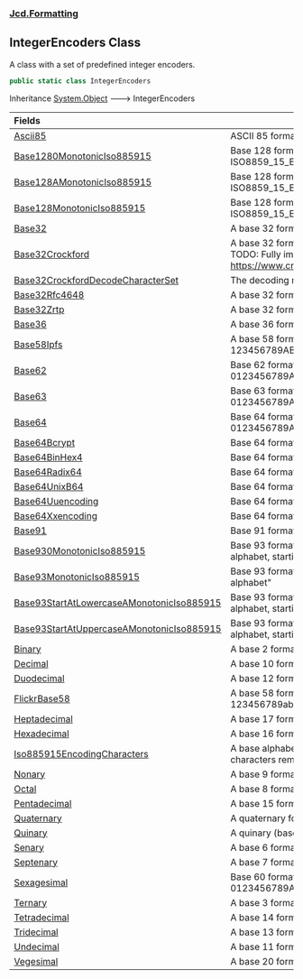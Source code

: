 ### [Jcd.Formatting](Jcd_Formatting.md 'Jcd.Formatting')
## IntegerEncoders Class
A class with a set of predefined integer encoders.  
```csharp
public static class IntegerEncoders
```

Inheritance [System.Object](https://docs.microsoft.com/en-us/dotnet/api/System.Object 'System.Object') &#129106; IntegerEncoders  

| Fields | |
| :--- | :--- |
| [Ascii85](Jcd_Formatting_IntegerEncoders_Ascii85.md 'Jcd.Formatting.IntegerEncoders.Ascii85') | ASCII 85 formatter, possibly under patent protection, need to check.<br/> |
| [Base1280MonotonicIso885915](Jcd_Formatting_IntegerEncoders_Base1280MonotonicIso885915.md 'Jcd.Formatting.IntegerEncoders.Base1280MonotonicIso885915') | Base 128 formatting, first 128 characters from the ISO8859_15_EncodingCharacters alphabet, starting at "0"<br/> |
| [Base128AMonotonicIso885915](Jcd_Formatting_IntegerEncoders_Base128AMonotonicIso885915.md 'Jcd.Formatting.IntegerEncoders.Base128AMonotonicIso885915') | Base 128 formatting, first 128 characters from the ISO8859_15_EncodingCharacters alphabet, starting at "A"<br/> |
| [Base128MonotonicIso885915](Jcd_Formatting_IntegerEncoders_Base128MonotonicIso885915.md 'Jcd.Formatting.IntegerEncoders.Base128MonotonicIso885915') | Base 128 formatting, first 128 characters from the ISO8859_15_EncodingCharacters alphabet.<br/> |
| [Base32](Jcd_Formatting_IntegerEncoders_Base32.md 'Jcd.Formatting.IntegerEncoders.Base32') | A base 32 formatter using 0-9A-V, case insensitive<br/> |
| [Base32Crockford](Jcd_Formatting_IntegerEncoders_Base32Crockford.md 'Jcd.Formatting.IntegerEncoders.Base32Crockford') | A base 32 formatter for Crockford numbers, special parsing rules.<br/>TODO: Fully implement the "check code symbol" ala https://www.crockford.com/wrmg/base32.html<br/> |
| [Base32CrockfordDecodeCharacterSet](Jcd_Formatting_IntegerEncoders_Base32CrockfordDecodeCharacterSet.md 'Jcd.Formatting.IntegerEncoders.Base32CrockfordDecodeCharacterSet') | The decoding mappings for Crockford base 32 decoding.<br/> |
| [Base32Rfc4648](Jcd_Formatting_IntegerEncoders_Base32Rfc4648.md 'Jcd.Formatting.IntegerEncoders.Base32Rfc4648') | A base 32 formatter for RFC4648 numbers, case sensitive<br/> |
| [Base32Zrtp](Jcd_Formatting_IntegerEncoders_Base32Zrtp.md 'Jcd.Formatting.IntegerEncoders.Base32Zrtp') | A base 32 formatter for ZRTP encoded numbers, case sensitive<br/> |
| [Base36](Jcd_Formatting_IntegerEncoders_Base36.md 'Jcd.Formatting.IntegerEncoders.Base36') | A base 36 formatter using 0-9A-Z, case insensitive<br/> |
| [Base58Ipfs](Jcd_Formatting_IntegerEncoders_Base58Ipfs.md 'Jcd.Formatting.IntegerEncoders.Base58Ipfs') | A base 58 formatter IPFS compliant, case sensitive, alphabet:<br/>123456789ABCDEFGHJKLMNPQRSTUVWXYZabcdefghijkmnopqrstuvwxyz<br/> |
| [Base62](Jcd_Formatting_IntegerEncoders_Base62.md 'Jcd.Formatting.IntegerEncoders.Base62') | Base 62 formatter using: 0123456789ABCDEFGHIJKLMNOPQRSTUVWXYZabcdefghijklmnopqrstuvwxyz<br/> |
| [Base63](Jcd_Formatting_IntegerEncoders_Base63.md 'Jcd.Formatting.IntegerEncoders.Base63') | Base 63 formatter using: 0123456789ABCDEFGHIJKLMNOPQRSTUVWXYZabcdefghijklmnopqrstuvwxyz+<br/> |
| [Base64](Jcd_Formatting_IntegerEncoders_Base64.md 'Jcd.Formatting.IntegerEncoders.Base64') | Base 64 formatter using the standard: 0123456789ABCDEFGHIJKLMNOPQRSTUVWXYZabcdefghijklmnopqrstuvwxyz+/<br/> |
| [Base64Bcrypt](Jcd_Formatting_IntegerEncoders_Base64Bcrypt.md 'Jcd.Formatting.IntegerEncoders.Base64Bcrypt') | Base 64 formatter: Bcrypt compliant<br/> |
| [Base64BinHex4](Jcd_Formatting_IntegerEncoders_Base64BinHex4.md 'Jcd.Formatting.IntegerEncoders.Base64BinHex4') | Base 64 formatter: BinHex4 compliant<br/> |
| [Base64Radix64](Jcd_Formatting_IntegerEncoders_Base64Radix64.md 'Jcd.Formatting.IntegerEncoders.Base64Radix64') | Base 64 formatter: Radix64 compliant<br/> |
| [Base64UnixB64](Jcd_Formatting_IntegerEncoders_Base64UnixB64.md 'Jcd.Formatting.IntegerEncoders.Base64UnixB64') | Base 64 formatter: Unix B64 compliant<br/> |
| [Base64Uuencoding](Jcd_Formatting_IntegerEncoders_Base64Uuencoding.md 'Jcd.Formatting.IntegerEncoders.Base64Uuencoding') | Base 64 formatter: Uuencoding compliant<br/> |
| [Base64Xxencoding](Jcd_Formatting_IntegerEncoders_Base64Xxencoding.md 'Jcd.Formatting.IntegerEncoders.Base64Xxencoding') | Base 64 formatter: Xxencoding compliant<br/> |
| [Base91](Jcd_Formatting_IntegerEncoders_Base91.md 'Jcd.Formatting.IntegerEncoders.Base91') | Base 91 formatter, basE91 compliant (see http://base91.sourceforge.net/)<br/> |
| [Base930MonotonicIso885915](Jcd_Formatting_IntegerEncoders_Base930MonotonicIso885915.md 'Jcd.Formatting.IntegerEncoders.Base930MonotonicIso885915') | Base 93 formatting, first 93 characters from the ISO8859_15_EncodingCharacters alphabet, starting at "0"<br/> |
| [Base93MonotonicIso885915](Jcd_Formatting_IntegerEncoders_Base93MonotonicIso885915.md 'Jcd.Formatting.IntegerEncoders.Base93MonotonicIso885915') | Base 93 formatting, first 93 characters from the ISO8859_15_EncodingCharacters alphabet"<br/> |
| [Base93StartAtLowercaseAMonotonicIso885915](Jcd_Formatting_IntegerEncoders_Base93StartAtLowercaseAMonotonicIso885915.md 'Jcd.Formatting.IntegerEncoders.Base93StartAtLowercaseAMonotonicIso885915') | Base 93 formatting, first 93 characters from the ISO8859_15_EncodingCharacters alphabet, starting at "a"<br/> |
| [Base93StartAtUppercaseAMonotonicIso885915](Jcd_Formatting_IntegerEncoders_Base93StartAtUppercaseAMonotonicIso885915.md 'Jcd.Formatting.IntegerEncoders.Base93StartAtUppercaseAMonotonicIso885915') | Base 93 formatting, first 93 characters from the ISO8859_15_EncodingCharacters alphabet, starting at "A"<br/> |
| [Binary](Jcd_Formatting_IntegerEncoders_Binary.md 'Jcd.Formatting.IntegerEncoders.Binary') | A base 2 formatter using 01<br/> |
| [Decimal](Jcd_Formatting_IntegerEncoders_Decimal.md 'Jcd.Formatting.IntegerEncoders.Decimal') | A base 10 formatter using 0-9<br/> |
| [Duodecimal](Jcd_Formatting_IntegerEncoders_Duodecimal.md 'Jcd.Formatting.IntegerEncoders.Duodecimal') | A base 12 formatter using 0-9AB, case insensitive<br/> |
| [FlickrBase58](Jcd_Formatting_IntegerEncoders_FlickrBase58.md 'Jcd.Formatting.IntegerEncoders.FlickrBase58') | A base 58 formatter Flickr short URL compliant, case sensitive, alphabet:<br/>123456789abcdefghijkmnopqrstuvwxyzABCDEFGHJKLMNPQRSTUVWXYZ<br/> |
| [Heptadecimal](Jcd_Formatting_IntegerEncoders_Heptadecimal.md 'Jcd.Formatting.IntegerEncoders.Heptadecimal') | A base 17 formatter using 0-9A-G, case insensitive<br/> |
| [Hexadecimal](Jcd_Formatting_IntegerEncoders_Hexadecimal.md 'Jcd.Formatting.IntegerEncoders.Hexadecimal') | A base 16 formatter using 0-9A-F, case insensitive<br/> |
| [Iso885915EncodingCharacters](Jcd_Formatting_IntegerEncoders_Iso885915EncodingCharacters.md 'Jcd.Formatting.IntegerEncoders.Iso885915EncodingCharacters') | A base alphabet for various numeric encoders with whitespace and certain special characters removed. |
| [Nonary](Jcd_Formatting_IntegerEncoders_Nonary.md 'Jcd.Formatting.IntegerEncoders.Nonary') | A base 9 formatter using 0-8<br/> |
| [Octal](Jcd_Formatting_IntegerEncoders_Octal.md 'Jcd.Formatting.IntegerEncoders.Octal') | A base 8 formatter using 0-7<br/> |
| [Pentadecimal](Jcd_Formatting_IntegerEncoders_Pentadecimal.md 'Jcd.Formatting.IntegerEncoders.Pentadecimal') | A base 15 formatter using 0-9A-E, case insensitive<br/> |
| [Quaternary](Jcd_Formatting_IntegerEncoders_Quaternary.md 'Jcd.Formatting.IntegerEncoders.Quaternary') | A quaternary formatter using 0123<br/> |
| [Quinary](Jcd_Formatting_IntegerEncoders_Quinary.md 'Jcd.Formatting.IntegerEncoders.Quinary') | A quinary (base 5) formatter using 0-4<br/> |
| [Senary](Jcd_Formatting_IntegerEncoders_Senary.md 'Jcd.Formatting.IntegerEncoders.Senary') | A base 6 formatter using 0-5<br/> |
| [Septenary](Jcd_Formatting_IntegerEncoders_Septenary.md 'Jcd.Formatting.IntegerEncoders.Septenary') | A base 7 formatter using 0-6<br/> |
| [Sexagesimal](Jcd_Formatting_IntegerEncoders_Sexagesimal.md 'Jcd.Formatting.IntegerEncoders.Sexagesimal') | Base 60 formatter using this alphabet: 0123456789ABCDEFGHIJKLMNOPQRSTUVWXYZabcdefghijklmnopqrstuvwx<br/> |
| [Ternary](Jcd_Formatting_IntegerEncoders_Ternary.md 'Jcd.Formatting.IntegerEncoders.Ternary') | A base 3 formatter 012<br/> |
| [Tetradecimal](Jcd_Formatting_IntegerEncoders_Tetradecimal.md 'Jcd.Formatting.IntegerEncoders.Tetradecimal') | A base 14 formatter using 0-9A-D, case insensitive<br/> |
| [Tridecimal](Jcd_Formatting_IntegerEncoders_Tridecimal.md 'Jcd.Formatting.IntegerEncoders.Tridecimal') | A base 13 formatter using 0-9A-C, case insensitive<br/> |
| [Undecimal](Jcd_Formatting_IntegerEncoders_Undecimal.md 'Jcd.Formatting.IntegerEncoders.Undecimal') | A base 11 formatter using 0-9A, case insensitive<br/> |
| [Vegesimal](Jcd_Formatting_IntegerEncoders_Vegesimal.md 'Jcd.Formatting.IntegerEncoders.Vegesimal') | A base 20 formatter using 0-9A-J, case insensitive<br/> |
